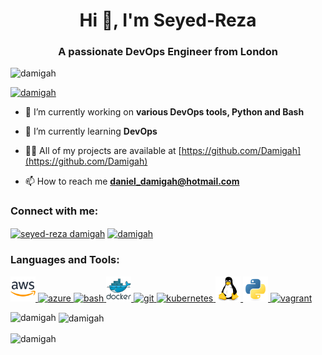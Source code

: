 <h1 align="center">Hi 👋, I'm Seyed-Reza</h1>
<h3 align="center">A passionate DevOps Engineer from London</h3>

<p align="left"> <img src="https://komarev.com/ghpvc/?username=damigah&label=Profile%20views&color=0e75b6&style=flat" alt="damigah" /> </p>

<p align="left"> <a href="https://github.com/ryo-ma/github-profile-trophy"><img src="https://github-profile-trophy.vercel.app/?username=damigah" alt="damigah" /></a> </p>

- 🔭 I’m currently working on **various DevOps tools, Python and Bash**

- 🌱 I’m currently learning **DevOps**

- 👨‍💻 All of my projects are available at [https://github.com/Damigah](https://github.com/Damigah)

- 📫 How to reach me **daniel_damigah@hotmail.com**

<h3 align="left">Connect with me:</h3>
<p align="left">
<a href="https://linkedin.com/in/seyed-reza damigah" target="blank"><img align="center" src="https://raw.githubusercontent.com/rahuldkjain/github-profile-readme-generator/master/src/images/icons/Social/linked-in-alt.svg" alt="seyed-reza damigah" height="30" width="40" /></a>
<a href="https://www.leetcode.com/damigah" target="blank"><img align="center" src="https://raw.githubusercontent.com/rahuldkjain/github-profile-readme-generator/master/src/images/icons/Social/leet-code.svg" alt="damigah" height="30" width="40" /></a>
</p>

<h3 align="left">Languages and Tools:</h3>
<p align="left"> <a href="https://aws.amazon.com" target="_blank" rel="noreferrer"> <img src="https://raw.githubusercontent.com/devicons/devicon/master/icons/amazonwebservices/amazonwebservices-original-wordmark.svg" alt="aws" width="40" height="40"/> </a> <a href="https://azure.microsoft.com/en-in/" target="_blank" rel="noreferrer"> <img src="https://www.vectorlogo.zone/logos/microsoft_azure/microsoft_azure-icon.svg" alt="azure" width="40" height="40"/> </a> <a href="https://www.gnu.org/software/bash/" target="_blank" rel="noreferrer"> <img src="https://www.vectorlogo.zone/logos/gnu_bash/gnu_bash-icon.svg" alt="bash" width="40" height="40"/> </a> <a href="https://www.docker.com/" target="_blank" rel="noreferrer"> <img src="https://raw.githubusercontent.com/devicons/devicon/master/icons/docker/docker-original-wordmark.svg" alt="docker" width="40" height="40"/> </a> <a href="https://git-scm.com/" target="_blank" rel="noreferrer"> <img src="https://www.vectorlogo.zone/logos/git-scm/git-scm-icon.svg" alt="git" width="40" height="40"/> </a> <a href="https://kubernetes.io" target="_blank" rel="noreferrer"> <img src="https://www.vectorlogo.zone/logos/kubernetes/kubernetes-icon.svg" alt="kubernetes" width="40" height="40"/> </a> <a href="https://www.linux.org/" target="_blank" rel="noreferrer"> <img src="https://raw.githubusercontent.com/devicons/devicon/master/icons/linux/linux-original.svg" alt="linux" width="40" height="40"/> </a> <a href="https://www.python.org" target="_blank" rel="noreferrer"> <img src="https://raw.githubusercontent.com/devicons/devicon/master/icons/python/python-original.svg" alt="python" width="40" height="40"/> </a> <a href="https://www.vagrantup.com/" target="_blank" rel="noreferrer"> <img src="https://www.vectorlogo.zone/logos/vagrantup/vagrantup-icon.svg" alt="vagrant" width="40" height="40"/> </a> </p>

<p><img align="left" src="https://github-readme-stats.vercel.app/api/top-langs?username=damigah&show_icons=true&locale=en&layout=compact" alt="damigah" /></p>

<p>&nbsp;<img align="center" src="https://github-readme-stats.vercel.app/api?username=damigah&show_icons=true&locale=en" alt="damigah" /></p>

<p><img align="center" src="https://github-readme-streak-stats.herokuapp.com/?user=damigah&" alt="damigah" /></p>
